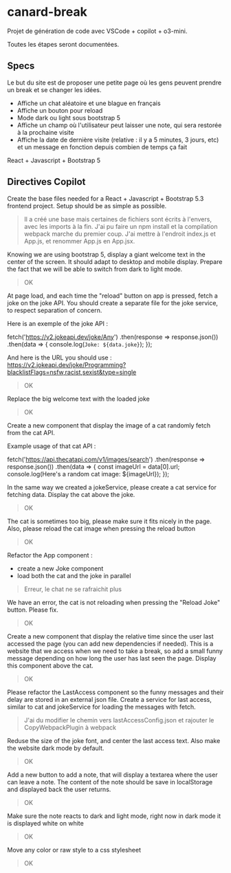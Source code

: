 # canard-break

Projet de génération de code avec VSCode + copilot + o3-mini.

Toutes les étapes seront documentées.

## Specs
Le but du site est de proposer une petite page où les gens peuvent prendre un break et se changer les idées.

- Affiche un chat aléatoire et une blague en français
- Affiche un bouton pour reload
- Mode dark ou light sous bootstrap 5
- Affiche un champ où l'utilisateur peut laisser une note, qui sera restorée à la prochaine visite
- Affiche la date de dernière visite (relative : il y a 5 minutes, 3 jours, etc) et un message en fonction depuis combien de temps ça fait

React + Javascript + Bootstrap 5

## Directives Copilot

Create the base files needed for a React + Javascript + Bootstrap 5.3 frontend project. Setup should be as simple as possible.

> Il a créé une base mais certaines de fichiers sont écrits à l'envers, avec les imports à la fin. J'ai pu faire un npm install et la compilation webpack marche du premier coup. J'ai mettre à l'endroit index.js et App.js, et renommer App.js en App.jsx.

Knowing we are using bootstrap 5, display a giant welcome text in the center of the screen. It should adapt to desktop and mobile display. Prepare the fact that we will be able to switch from dark to light mode.

> OK

At page load, and each time the "reload" button on app is pressed, fetch a joke on the joke API. You should create a separate file for the joke service, to respect separation of concern. 

Here is an exemple of the joke API : 

fetch('https://v2.jokeapi.dev/joke/Any')
  .then(response => response.json())
  .then(data => {
    console.log(`Joke: ${data.joke}`);
  });


And here is the URL you should use : https://v2.jokeapi.dev/joke/Programming?blacklistFlags=nsfw,racist,sexist&type=single

> OK

Replace the big welcome text with the loaded joke

> OK

Create a new component that display the image of a cat randomly fetch from the cat API.

Example usage of that cat API :

fetch('https://api.thecatapi.com/v1/images/search') .then(response => response.json()) .then(data => { const imageUrl = data[0].url; console.log(Here's a random cat image: ${imageUrl}); });

In the same way we created a jokeService, please create a cat service for fetching data. Display the cat above the joke.

> OK

The cat is sometimes too big, please make sure it fits nicely in the page. Also, please reload the cat image when pressing the reload button

> OK

Refactor the App component :
- create a new Joke component
- load both the cat and the joke in parallel

> Erreur, le chat ne se rafraichit plus

We have an error, the cat is not reloading when pressing the "Reload Joke" button. Please fix.

> OK

Create a new component that display the relative time since the user last accessed the page (you can add new dependencies if needed). This is a website that we access when we need to take a break, so add a small funny message depending on how long the user has last seen the page. Display this component above the cat.

> OK

Please refactor the LastAccess component so the funny messages and their delay are stored in an external json file. Create a service for last access, similar to cat and jokeService for loading the messages with fetch.

> J'ai du modifier le chemin vers lastAccessConfig.json et rajouter le CopyWebpackPlugin à webpack

Reduse the size of the joke font, and center the last access text. Also make the website dark mode by default.

> OK

Add a new button to add a note, that will display a textarea where the user can leave a note. The content of the note should be save in localStorage and displayed back the user returns.

> OK

Make sure the note reacts to dark and light mode, right now in dark mode it is displayed white on white

> OK

Move any color or raw style to a css stylesheet

> OK